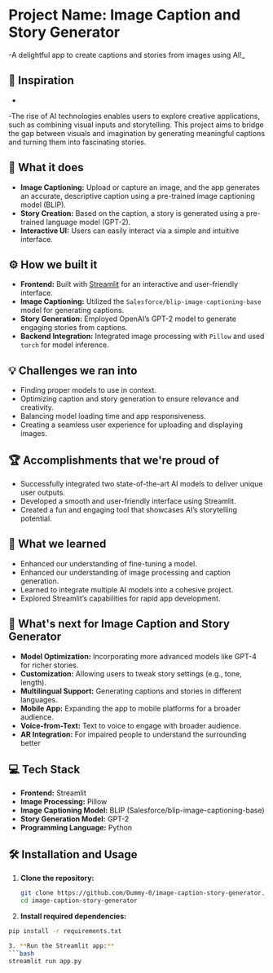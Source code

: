 # Project Name: **Image Caption and Story Generator**  
-A delightful app to create captions and stories from images using AI!_

## 🚀 Inspiration  
-
-The rise of AI technologies enables users to explore creative applications, such as combining visual inputs and storytelling. This project aims to bridge the gap between visuals and imagination by generating meaningful captions and turning them into fascinating stories.

## 🧠 What it does  
- **Image Captioning:** Upload or capture an image, and the app generates an accurate, descriptive caption using a pre-trained image captioning model (BLIP).  
- **Story Creation:** Based on the caption, a story is generated using a pre-trained language model (GPT-2).  
- **Interactive UI:** Users can easily interact via a simple and intuitive interface.

## ⚙️ How we built it  
- **Frontend:** Built with [Streamlit](https://streamlit.io/) for an interactive and user-friendly interface.  
- **Image Captioning:** Utilized the `Salesforce/blip-image-captioning-base` model for generating captions.  
- **Story Generation:** Employed OpenAI’s GPT-2 model to generate engaging stories from captions.  
- **Backend Integration:** Integrated image processing with `Pillow` and used `torch` for model inference.  

## 💡 Challenges we ran into  
- Finding proper models to use in context.
- Optimizing caption and story generation to ensure relevance and creativity.  
- Balancing model loading time and app responsiveness.  
- Creating a seamless user experience for uploading and displaying images.

## 🏆 Accomplishments that we're proud of  
- Successfully integrated two state-of-the-art AI models to deliver unique user outputs.  
- Developed a smooth and user-friendly interface using Streamlit.  
- Created a fun and engaging tool that showcases AI’s storytelling potential.

## 🧪 What we learned  
- Enhanced our understanding of fine-tuning a model.
- Enhanced our understanding of image processing and caption generation.  
- Learned to integrate multiple AI models into a cohesive project.  
- Explored Streamlit’s capabilities for rapid app development.

## 🔮 What's next for Image Caption and Story Generator  
- **Model Optimization:** Incorporating more advanced models like GPT-4 for richer stories.  
- **Customization:** Allowing users to tweak story settings (e.g., tone, length).  
- **Multilingual Support:** Generating captions and stories in different languages.  
- **Mobile App:** Expanding the app to mobile platforms for a broader audience.
- **Voice-from-Text:** Text to voice to engage with broader audience.
- **AR Integration:** For impaired people to understand the surrounding better

## 💻 Tech Stack  
- **Frontend:** Streamlit  
- **Image Processing:** Pillow  
- **Image Captioning Model:** BLIP (Salesforce/blip-image-captioning-base)  
- **Story Generation Model:** GPT-2  
- **Programming Language:** Python  

## 🛠️ Installation and Usage  
1. **Clone the repository:**  
   ```bash
   git clone https://github.com/Dummy-0/image-caption-story-generator.git
   cd image-caption-story-generator
   
 2. **Install required dependencies:**  
   ```bash
   pip install -r requirements.txt
   
3. **Run the Streamlit app:**  
   ```bash
   streamlit run app.py

